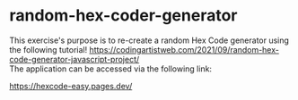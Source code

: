 # random-hex-coder-generator
This exercise's purpose is to re-create a random Hex Code generator using the following tutorial! https://codingartistweb.com/2021/09/random-hex-code-generator-javascript-project/  
The application can be accessed via the following link:  

https://hexcode-easy.pages.dev/
